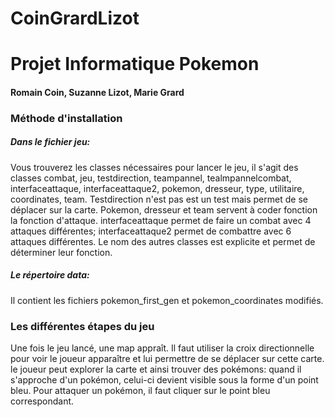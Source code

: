 # CoinGrardLizot
# Projet Informatique Pokemon
#### Romain Coin, Suzanne Lizot, Marie Grard
       
### Méthode d'installation
##### Dans le fichier jeu: 
Vous trouverez les classes nécessaires pour lancer le jeu, il s'agit des classes combat, jeu, testdirection, teampannel, tealmpannelcombat, interfaceattaque, 
interfaceattaque2, pokemon, dresseur, type, utilitaire, coordinates, team. 
Testdirection n'est pas est un test mais permet de se déplacer sur la carte.
Pokemon, dresseur et team servent à coder fonction la fonction d'attaque. interfaceattaque permet de faire un combat avec 4 attaques différentes; 
interfaceattaque2 permet de combattre avec 6 attaques différentes.
Le nom des autres classes est explicite et permet de déterminer leur fonction.
##### Le répertoire data:
Il contient les fichiers pokemon_first_gen et pokemon_coordinates modifiés.

       

       
### Les différentes étapes du jeu
Une fois le jeu lancé, une map appraît. Il faut utiliser la croix directionnelle pour voir le joueur apparaître et lui permettre de se déplacer sur cette carte.
le joueur peut explorer la carte et ainsi trouver des pokémons: quand il s'approche d'un pokémon, celui-ci devient visible sous la forme d'un point bleu.
Pour attaquer un pokémon, il faut cliquer sur le point bleu correspondant. 
       
